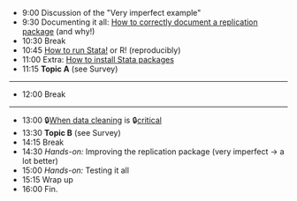 - 9:00 Discussion of the "Very imperfect example"
- 9:30 Documenting it all: [How to correctly document a replication package](https://larsvilhuber.github.io/readme-presentation/) (and why!)
- 10:30 Break
- 10:45 [How to run Stata!](presentation/presentation.htm#how-to-run-stata) or R! (reproducibly)
- 11:00 Extra: [How to install Stata packages](https://larsvilhuber.github.io/self-checking-reproducibility/12-environments-in-stata.html)
- 11:15 **Topic A** (see Survey)

---

- 12:00 Break 

---

- 13:00 🔒[When data cleaning](https://github.com/labordynamicsinstitute/very-imperfect-example/blob/main/programs/02_table1.do#L13) is  🔒[critical](https://github.com/labordynamicsinstitute/very-imperfect-example-lesson/blob/main/programs/01_dataclean.do#L40)
- 13:30 **Topic B** (see Survey)
- 14:15 Break
- 14:30 *Hands-on:* Improving the replication package (very imperfect -> a lot better)
- 15:00 *Hands-on:* Testing it all
- 15:15 Wrap up
- 16:00 Fin.